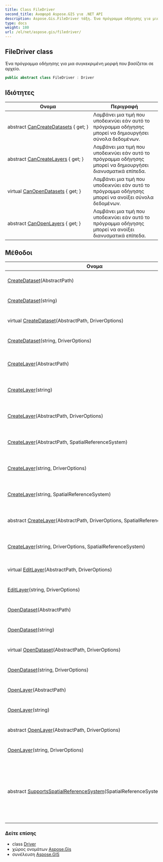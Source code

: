 ```yaml
---
title: Class FileDriver
second_title: Αναφορά Aspose.GIS για .NET API
description: Aspose.Gis.FileDriver τάξη. Ένα πρόγραμμα οδήγησης για μια συγκεκριμένη μορφή που βασίζεται σε αρχείο.
type: docs
weight: 180
url: /el/net/aspose.gis/filedriver/
---
```

## FileDriver class

Ένα πρόγραμμα οδήγησης για μια συγκεκριμένη μορφή που βασίζεται σε αρχείο.

```csharp
public abstract class FileDriver : Driver
```

## Ιδιότητες

| Ονομα | Περιγραφή |
| --- | --- |
| abstract [CanCreateDatasets](../../aspose.gis/filedriver/cancreatedatasets/) { get; } | Λαμβάνει μια τιμή που υποδεικνύει εάν αυτό το πρόγραμμα οδήγησης μπορεί να δημιουργήσει σύνολα δεδομένων. |
| abstract [CanCreateLayers](../../aspose.gis/filedriver/cancreatelayers/) { get; } | Λαμβάνει μια τιμή που υποδεικνύει εάν αυτό το πρόγραμμα οδήγησης μπορεί να δημιουργήσει διανυσματικά επίπεδα. |
| virtual [CanOpenDatasets](../../aspose.gis/filedriver/canopendatasets/) { get; } | Λαμβάνει μια τιμή που υποδεικνύει εάν αυτό το πρόγραμμα οδήγησης μπορεί να ανοίξει σύνολα δεδομένων. |
| abstract [CanOpenLayers](../../aspose.gis/filedriver/canopenlayers/) { get; } | Λαμβάνει μια τιμή που υποδεικνύει εάν αυτό το πρόγραμμα οδήγησης μπορεί να ανοίξει διανυσματικά επίπεδα. |

## Μέθοδοι

| Ονομα | Περιγραφή |
| --- | --- |
| [CreateDataset](../../aspose.gis/filedriver/createdataset/#createdataset)(AbstractPath) | Δημιουργεί ένα σύνολο δεδομένων. |
| [CreateDataset](../../aspose.gis/filedriver/createdataset/#createdataset_2)(string) | Δημιουργεί ένα σύνολο δεδομένων. |
| virtual [CreateDataset](../../aspose.gis/filedriver/createdataset/#createdataset_1)(AbstractPath, DriverOptions) | Δημιουργεί ένα σύνολο δεδομένων. |
| [CreateDataset](../../aspose.gis/filedriver/createdataset/#createdataset_3)(string, DriverOptions) | Δημιουργεί ένα σύνολο δεδομένων. |
| [CreateLayer](../../aspose.gis/filedriver/createlayer/#createlayer)(AbstractPath) | Δημιουργεί το επίπεδο και το ανοίγει για προσάρτηση. |
| [CreateLayer](../../aspose.gis/filedriver/createlayer/#createlayer_4)(string) | Δημιουργεί το επίπεδο και το ανοίγει για προσάρτηση. |
| [CreateLayer](../../aspose.gis/filedriver/createlayer/#createlayer_1)(AbstractPath, DriverOptions) | Δημιουργεί το επίπεδο και το ανοίγει για προσάρτηση. |
| [CreateLayer](../../aspose.gis/filedriver/createlayer/#createlayer_3)(AbstractPath, SpatialReferenceSystem) | Δημιουργεί το επίπεδο και το ανοίγει για προσάρτηση. |
| [CreateLayer](../../aspose.gis/filedriver/createlayer/#createlayer_5)(string, DriverOptions) | Δημιουργεί το επίπεδο και το ανοίγει για προσάρτηση. |
| [CreateLayer](../../aspose.gis/filedriver/createlayer/#createlayer_7)(string, SpatialReferenceSystem) | Δημιουργεί το επίπεδο και το ανοίγει για προσάρτηση. |
| abstract [CreateLayer](../../aspose.gis/filedriver/createlayer/#createlayer_2)(AbstractPath, DriverOptions, SpatialReferenceSystem) | Δημιουργεί το επίπεδο και το ανοίγει για προσάρτηση. |
| [CreateLayer](../../aspose.gis/filedriver/createlayer/#createlayer_6)(string, DriverOptions, SpatialReferenceSystem) | Δημιουργεί το επίπεδο και το ανοίγει για προσάρτηση. |
| virtual [EditLayer](../../aspose.gis/filedriver/editlayer/#editlayer)(AbstractPath, DriverOptions) | Ανοίγει ένα επίπεδο για επεξεργασία. |
| [EditLayer](../../aspose.gis/filedriver/editlayer/#editlayer_1)(string, DriverOptions) | Ανοίγει ένα επίπεδο για επεξεργασία. |
| [OpenDataset](../../aspose.gis/filedriver/opendataset/#opendataset)(AbstractPath) | Ανοίγει το σύνολο δεδομένων. |
| [OpenDataset](../../aspose.gis/filedriver/opendataset/#opendataset_2)(string) | Ανοίγει το σύνολο δεδομένων. |
| virtual [OpenDataset](../../aspose.gis/filedriver/opendataset/#opendataset_1)(AbstractPath, DriverOptions) | Ανοίγει το σύνολο δεδομένων. |
| [OpenDataset](../../aspose.gis/filedriver/opendataset/#opendataset_3)(string, DriverOptions) | Ανοίγει το σύνολο δεδομένων. |
| [OpenLayer](../../aspose.gis/filedriver/openlayer/#openlayer)(AbstractPath) | Ανοίγει το επίπεδο για ανάγνωση. |
| [OpenLayer](../../aspose.gis/filedriver/openlayer/#openlayer_2)(string) | Ανοίγει το επίπεδο για ανάγνωση. |
| abstract [OpenLayer](../../aspose.gis/filedriver/openlayer/#openlayer_1)(AbstractPath, DriverOptions) | Ανοίγει το επίπεδο για ανάγνωση. |
| [OpenLayer](../../aspose.gis/filedriver/openlayer/#openlayer_3)(string, DriverOptions) | Ανοίγει το επίπεδο για ανάγνωση. |
| abstract [SupportsSpatialReferenceSystem](../../aspose.gis/filedriver/supportsspatialreferencesystem/)(SpatialReferenceSystem) | Καθορίζει εάν το καθορισμένο χωρικό σύστημα αναφοράς υποστηρίζεται από το πρόγραμμα οδήγησης. |

### Δείτε επίσης

* class [Driver](../driver/)
* χώρος ονομάτων [Aspose.Gis](../../aspose.gis/)
* συνέλευση [Aspose.GIS](../../)


